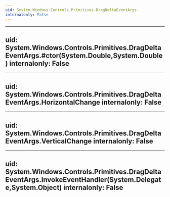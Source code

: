 ```yaml
---
uid: System.Windows.Controls.Primitives.DragDeltaEventArgs
internalonly: False
---
```


---
uid: System.Windows.Controls.Primitives.DragDeltaEventArgs.#ctor(System.Double,System.Double)
internalonly: False
---

---
uid: System.Windows.Controls.Primitives.DragDeltaEventArgs.HorizontalChange
internalonly: False
---

---
uid: System.Windows.Controls.Primitives.DragDeltaEventArgs.VerticalChange
internalonly: False
---

---
uid: System.Windows.Controls.Primitives.DragDeltaEventArgs.InvokeEventHandler(System.Delegate,System.Object)
internalonly: False
---
